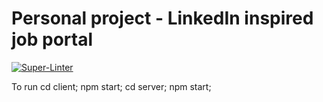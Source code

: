 # Personal project - LinkedIn inspired job portal

[![Super-Linter](https://github.com/MattFooshilong/my-job-portal/actions/workflows/superlinter.yml/badge.svg)](https://github.com/marketplace/actions/super-linter)

To run
cd client; npm start;
cd server; npm start;
